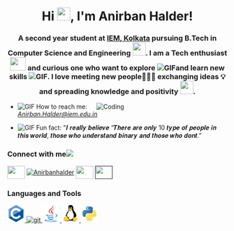 <h1 align="center"> Hi <img src="https://github.com/TheDudeThatCode/TheDudeThatCode/blob/master/Assets/Hi.gif" height="30px" width="30px">, I'm Anirban Halder! </h1>
<h3 align="center">A second year student at <a href="https://iem.edu.in/"> <b>IEM</b>, Kolkata</a> pursuing B.Tech in Computer Science and Engineering <img src="https://github.com/TheDudeThatCode/TheDudeThatCode/blob/master/Assets/Developer.gif" height="30px" width="30px">. I am a Tech enthusiast <img src="https://github.com/TheDudeThatCode/TheDudeThatCode/blob/master/Assets/Designer.gif" height="30px" width="36px"> and  curious one who want to explore <img alt="GIF" src="https://github.com/TheDudeThatCode/TheDudeThatCode/blob/master/Assets/gandalf_parrot.gif" height="30px" width="20px" />and learn new skills <img alt="GIF" src="https://github.com/TheDudeThatCode/TheDudeThatCode/blob/master/Assets/powerup.gif" height="30px" width="20px" />. I love meeting new people👩🏽‍🚀 exchanging ideas 💡 and spreading knowledge and positivity <img src="https://github.com/TheDudeThatCode/TheDudeThatCode/blob/master/Assets/Rocket.gif" height="30px" width="30px">.</h3>

<img align="right" alt="Coding" width="300" src="https://raw.githubusercontent.com/abhisheknaiidu/abhisheknaiidu/master/code.gif">

- <img alt="GIF" src="https://github.com/TheDudeThatCode/TheDudeThatCode/blob/master/Assets/wave.gif" height="30px" width="20vw" /> How to reach me: *Anirban.Halder@iem.edu.in*

- <img alt="GIF" src="https://cliply.co/wp-content/uploads/2019/09/391909180_THINKING_FACE_400px.gif" height="30px" width="20vw" /> Fun fact: "𝑰 𝒓𝒆𝒂𝒍𝒍𝒚 𝒃𝒆𝒍𝒊𝒆𝒗𝒆 “𝑻𝒉𝒆𝒓𝒆 𝒂𝒓𝒆 𝒐𝒏𝒍𝒚 10 𝒕𝒚𝒑𝒆 𝒐𝒇 𝒑𝒆𝒐𝒑𝒍𝒆 𝒊𝒏 𝒕𝒉𝒊𝒔 𝒘𝒐𝒓𝒍𝒅, 𝒕𝒉𝒐𝒔𝒆 𝒘𝒉𝒐 𝒖𝒏𝒅𝒆𝒓𝒔𝒕𝒂𝒏𝒅 𝒃𝒊𝒏𝒂𝒓𝒚 𝒂𝒏𝒅 𝒕𝒉𝒐𝒔𝒆 𝒘𝒉𝒐 𝒅𝒐𝒏𝒕.”

<h3 align="left">Connect with me<img src="https://github.com/TheDudeThatCode/TheDudeThatCode/blob/master/Assets/Handshake.gif" height="32px"></h3>
<p align="left">
 <a href="https://discord.com/channels/Anirban#2594" target="blank"><img align="center" src="https://raw.githubusercontent.com/peterthehan/peterthehan/master/assets/discord.svg" alt="" height="30" width="40" /></a> 
<a href="https://www.linkedin.com/in/anirbanthisside/" target="blank"><img align="center" src="https://raw.githubusercontent.com/peterthehan/peterthehan/master/assets/linkedin.svg" alt="Anirbanhalder" height="30" width="40" /></a>
 <a href="https://twitter.com/AnirbanThisSide" target="blank"><img align="center" src="https://techcrunch.com/wp-content/uploads/2014/06/twitter-rise.gif?w=730&crop=1" alt="" height="30" width="40" /></a>
 <a href="" target="blank"><img align="center" src="https://cdn.jsdelivr.net/npm/simple-icons@3.0.1/icons/leetcode.svg" alt="" height="30" width="40" /></a>

</p>

<h3 align="left">Languages and Tools</h3>
 </a> <a href="https://www.cprogramming.com/" target="_blank"> <img src="https://raw.githubusercontent.com/devicons/devicon/master/icons/c/c-original.svg" alt="c" width="40" height="40"/>  </a> <a href="https://git-scm.com/" target="_blank"> <img src="https://www.vectorlogo.zone/logos/git-scm/git-scm-icon.svg" alt="git" width="40" height="40"/> </a> <a href="https://www.java.com" target="_blank"> <img src="https://raw.githubusercontent.com/devicons/devicon/master/icons/java/java-original.svg" alt="java" width="40" height="40"/>  </a> <a href="https://www.linux.org/" target="_blank"> <img src="https://raw.githubusercontent.com/devicons/devicon/master/icons/linux/linux-original.svg" alt="linux" width="40" height="40"/> <a href="https://www.python.org" target="_blank"> <img src="https://raw.githubusercontent.com/devicons/devicon/master/icons/python/python-original.svg" alt="python" width="40" height="40"/> </p>

